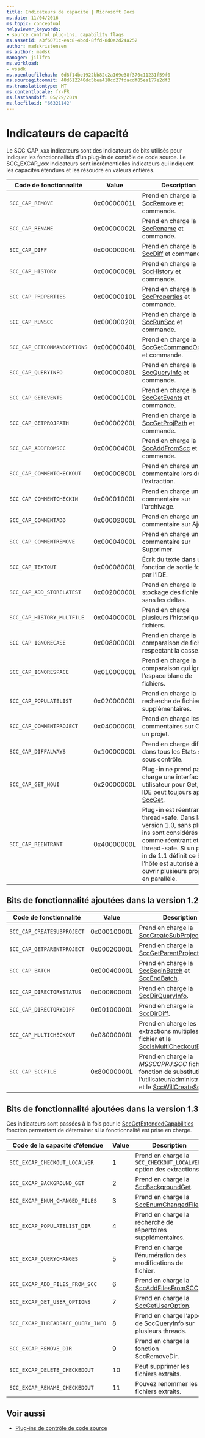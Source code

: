 ```yaml
---
title: Indicateurs de capacité | Microsoft Docs
ms.date: 11/04/2016
ms.topic: conceptual
helpviewer_keywords:
- source control plug-ins, capability flags
ms.assetid: a3f6071c-eac8-4bcd-8ffd-8d0a2d24a252
author: madskristensen
ms.author: madsk
manager: jillfra
ms.workload:
- vssdk
ms.openlocfilehash: 0d8f14be1922bb82c2a169e38f370c11231f59f0
ms.sourcegitcommit: 40d612240dc5bea418cd27fdacdf85ea177e2df3
ms.translationtype: MT
ms.contentlocale: fr-FR
ms.lasthandoff: 05/29/2019
ms.locfileid: "66321142"
---
```

# <a name="capability-flags"></a>Indicateurs de capacité
Le SCC_CAP_*xxx* indicateurs sont des indicateurs de bits utilisés pour indiquer les fonctionnalités d’un plug-in de contrôle de code source. Le SCC_EXCAP_*xxx* indicateurs sont incrémentielles indicateurs qui indiquent les capacités étendues et les résoudre en valeurs entières.

|Code de fonctionnalité|Value|Description|
|---------------------|-----------|-----------------|
|`SCC_CAP_REMOVE`|0x00000001L|Prend en charge la [SccRemove](../extensibility/sccremove-function.md) et commande.|
|`SCC_CAP_RENAME`|0x00000002L|Prend en charge la [SccRename](../extensibility/sccrename-function.md) et commande.|
|`SCC_CAP_DIFF`|0x00000004L|Prend en charge la [SccDiff](../extensibility/sccdiff-function.md) et commande.|
|`SCC_CAP_HISTORY`|0x00000008L|Prend en charge la [SccHistory](../extensibility/scchistory-function.md) et commande.|
|`SCC_CAP_PROPERTIES`|0x00000010L|Prend en charge la [SccProperties](../extensibility/sccproperties-function.md) et commande.|
|`SCC_CAP_RUNSCC`|0x00000020L|Prend en charge la [SccRunScc](../extensibility/sccrunscc-function.md) et commande.|
|`SCC_CAP_GETCOMMANDOPTIONS`|0x00000040L|Prend en charge la [SccGetCommandOptions](../extensibility/sccgetcommandoptions-function.md) et commande.|
|`SCC_CAP_QUERYINFO`|0x00000080L|Prend en charge la [SccQueryInfo](../extensibility/sccqueryinfo-function.md) et commande.|
|`SCC_CAP_GETEVENTS`|0x00000100L|Prend en charge la [SccGetEvents](../extensibility/sccgetevents-function.md) et commande.|
|`SCC_CAP_GETPROJPATH`|0x00000200L|Prend en charge la [SccGetProjPath](../extensibility/sccgetprojpath-function.md) et commande.|
|`SCC_CAP_ADDFROMSCC`|0x00000400L|Prend en charge la [SccAddFromScc](../extensibility/sccaddfromscc-function.md) et commande.|
|`SCC_CAP_COMMENTCHECKOUT`|0x00000800L|Prend en charge un commentaire lors de l’extraction.|
|`SCC_CAP_COMMENTCHECKIN`|0x00001000L|Prend en charge un commentaire sur l’archivage.|
|`SCC_CAP_COMMENTADD`|0x00002000L|Prend en charge un commentaire sur Ajouter.|
|`SCC_CAP_COMMENTREMOVE`|0x00004000L|Prend en charge un commentaire sur Supprimer.|
|`SCC_CAP_TEXTOUT`|0x00008000L|Écrit du texte dans une fonction de sortie fourni par l’IDE.|
|`SCC_CAP_ADD_STORELATEST`|0x00200000L|Prend en charge le stockage des fichiers sans les deltas.|
|`SCC_CAP_HISTORY_MULTFILE`|0x00400000L|Prend en charge plusieurs l’historique des fichiers.|
|`SCC_CAP_IGNORECASE`|0x00800000L|Prend en charge la comparaison de fichiers respectant la casse.|
|`SCC_CAP_IGNORESPACE`|0x01000000L|Prend en charge la comparaison qui ignore l’espace blanc de fichiers.|
|`SCC_CAP_POPULATELIST`|0x02000000L|Prend en charge la recherche de fichiers supplémentaires.|
|`SCC_CAP_COMMENTPROJECT`|0x04000000L|Prend en charge les commentaires sur Créer un projet.|
|`SCC_CAP_DIFFALWAYS`|0x10000000L|Prend en charge diff dans tous les États si sous contrôle.|
|`SCC_CAP_GET_NOUI`|0x20000000L|Plug-in ne prend pas en charge une interface utilisateur pour Get, mais IDE peut toujours appeler [SccGet](../extensibility/sccget-function.md).|
|`SCC_CAP_REENTRANT`|0x40000000L|Plug-in est réentrant et thread-safe. Dans la version 1.0, sans plug-ins sont considérés comme réentrant et thread-safe. Si un plug-in de 1.1 définit ce bit, l’hôte est autorisé à ouvrir plusieurs projets en parallèle.|

## <a name="capability-bits-added-in-version-12"></a>Bits de fonctionnalité ajoutées dans la version 1.2

|Code de fonctionnalité|Value|Description|
|---------------------|-----------|-----------------|
|`SCC_CAP_CREATESUBPROJECT`|0x00010000L|Prend en charge la [SccCreateSubProject](../extensibility/scccreatesubproject-function.md).|
|`SCC_CAP_GETPARENTPROJECT`|0x00020000L|Prend en charge la [SccGetParentProjectPath](../extensibility/sccgetparentprojectpath-function.md).|
|`SCC_CAP_BATCH`|0x00040000L|Prend en charge la [SccBeginBatch](../extensibility/sccbeginbatch-function.md) et [SccEndBatch](../extensibility/sccendbatch-function.md).|
|`SCC_CAP_DIRECTORYSTATUS`|0x00080000L|Prend en charge la [SccDirQueryInfo](../extensibility/sccdirqueryinfo-function.md).|
|`SCC_CAP_DIRECTORYDIFF`|0x00100000L|Prend en charge la [SccDirDiff](../extensibility/sccdirdiff-function.md).|
|`SCC_CAP_MULTICHECKOUT`|0x08000000L|Prend en charge les extractions multiples sur un fichier et le [SccIsMultiCheckoutEnabled](../extensibility/sccismulticheckoutenabled-function.md).|
|`SCC_CAP_SCCFILE`|0x80000000L|Prend en charge la *MSSCCPRJ.SCC* fichier (en fonction de substitution par l’utilisateur/administrateur) et le [SccWillCreateSccFile](../extensibility/sccwillcreatesccfile-function.md).|

## <a name="capability-bits-added-in-version-13"></a>Bits de fonctionnalité ajoutées dans la version 1.3
 Ces indicateurs sont passées à la fois pour le [SccGetExtendedCapabilities](../extensibility/sccgetextendedcapabilities-function.md) fonction permettant de déterminer si la fonctionnalité est prise en charge.

|Code de la capacité d’étendue|Value|Description|
|------------------------------|-----------|-----------------|
|`SCC_EXCAP_CHECKOUT_LOCALVER`|1|Prend en charge la `SCC_CHECKOUT_LOCALVER` option des extractions.|
|`SCC_EXCAP_BACKGROUND_GET`|2|Prend en charge la [SccBackgroundGet](../extensibility/sccbackgroundget-function.md).|
|`SCC_EXCAP_ENUM_CHANGED_FILES`|3|Prend en charge la [SccEnumChangedFiles](../extensibility/sccenumchangedfiles-function.md).|
|`SCC_EXCAP_POPULATELIST_DIR`|4|Prend en charge la recherche de répertoires supplémentaires.|
|`SCC_EXCAP_QUERYCHANGES`|5|Prend en charge l’énumération des modifications de fichier.|
|`SCC_EXCAP_ADD_FILES_FROM_SCC`|6|Prend en charge la [SccAddFilesFromSCC](../extensibility/sccaddfilesfromscc-function.md).|
|`SCC_EXCAP_GET_USER_OPTIONS`|7|Prend en charge la [SccGetUserOption](../extensibility/sccgetuseroption-function.md).|
|`SCC_EXCAP_THREADSAFE_QUERY_INFO`|8|Prend en charge l’appel de SccQueryInfo sur plusieurs threads.|
|`SCC_EXCAP_REMOVE_DIR`|9|Prend en charge la fonction SccRemoveDir.|
|`SCC_EXCAP_DELETE_CHECKEDOUT`|10|Peut supprimer les fichiers extraits.|
|`SCC_EXCAP_RENAME_CHECKEDOUT`|11|Pouvez renommer les fichiers extraits.|

## <a name="see-also"></a>Voir aussi
- [Plug-ins de contrôle de code source](../extensibility/source-control-plug-ins.md)